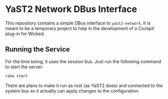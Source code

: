 # YaST2 Network DBus Interface

This repository contains a simple DBus interface to `yast2-network`. It is meant
to be a temporary project to help in the development of a Cockpit plug-in for
Wicked.

## Running the Service

For the time being, it uses the session bus. Just run the following command to start
the server:

```sh
rake start
```

There are plans to make it run as root (as YaST2 does) and connected to the
system bus so it actually can apply changes to the configuration.
